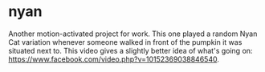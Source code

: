 # nyan
Another motion-activated project for work. This one played a random Nyan Cat variation whenever someone walked in front of the pumpkin it was situated next to. This video gives a slightly better idea of what's going on: https://www.facebook.com/video.php?v=10152369038846540.
